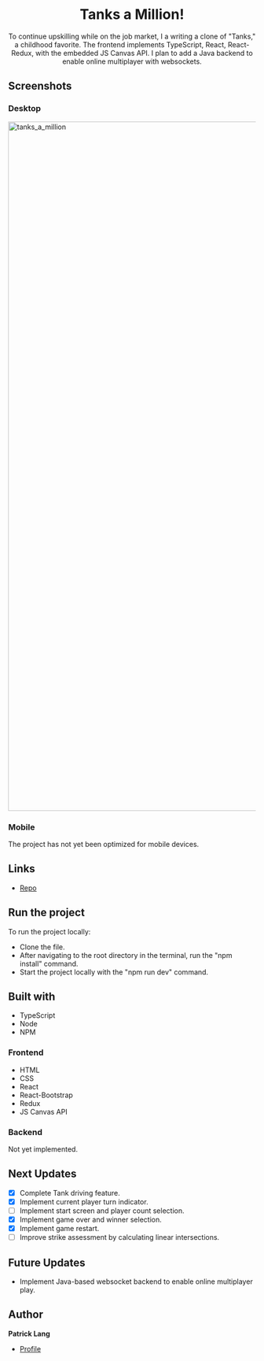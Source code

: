 <h1 align="center">Tanks a Million!</h1>

<p align="center">To continue upskilling while on the job market, I a writing a clone of "Tanks," a childhood favorite. The frontend implements TypeScript, React, React-Redux, with the embedded JS Canvas API. I plan to add a Java backend to enable online multiplayer with websockets.</p>

## Screenshots

### Desktop
<img width="1401" alt="tanks_a_million" src="https://github.com/user-attachments/assets/83939f1a-bb5b-4dcc-b10a-744073d45f0d">

  
### Mobile
The project has not yet been optimized for mobile devices.

## Links

- [Repo](https://github.com/patricklang87/tanks_2 "Tanks a Million!") 


## Run the project

To run the project locally:

- Clone the file.
- After navigating to the root directory in the terminal, run the "npm install" command.
- Start the project locally with the "npm run dev" command.

## Built with

- TypeScript
- Node
- NPM

### Frontend
- HTML
- CSS
- React
- React-Bootstrap
- Redux
- JS Canvas API


### Backend 
Not yet implemented.

## Next Updates

- [x] Complete Tank driving feature.
- [x] Implement current player turn indicator.
- [ ] Implement start screen and player count selection.
- [x] Implement game over and winner selection.
- [x] Implement game restart.
- [ ] Improve strike assessment by calculating linear intersections.

## Future Updates

- Implement Java-based websocket backend to enable online multiplayer play.
 
## Author

**Patrick Lang**

- [Profile](https://github.com/patricklang87 "Patrick Lang")

